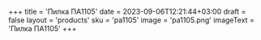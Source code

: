 +++
title = 'Пилка ПА1105'
date = 2023-09-06T12:21:44+03:00
draft = false
layout = 'products'
sku = 'pa1105'
image = 'pa1105.png'
imageText = 'Пилка ПА1105'
+++
